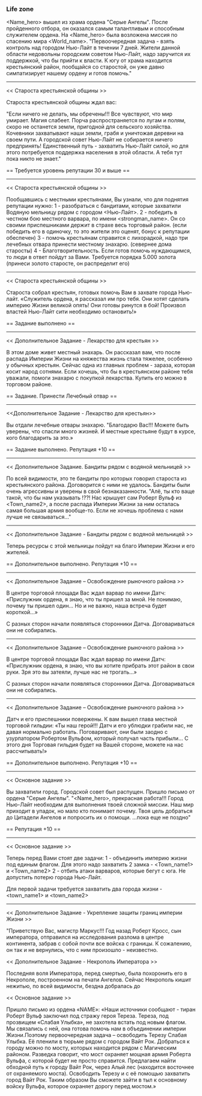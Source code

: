 
### Life zone

<Name_hero> вышел из храма ордена "Серые Ангелы".
После пройденного отбора, он оказался самым талантливым и способным служителем ордена.
На <Name_hero> была возложена миссия по спасению мира <World_name>.
"Первоочередная задача - взять контроль над городом Нью-Лайт в течении 7 дней.
Жители данной области недовольны городским советом Нью-Лайт, надо заручится их поддержкой, что бы прийти к власти.
К югу от храма находится крестьянский район, пообщайся со старостой, он уже давно симпатизирует нашему ордену и готов помочь."

***

<< Староста крестьянской общины >>

Староста крестьянской общины ждал вас:

"Если ничего не делать, мы обречены!!! Все чувствуют, что мир умирает. Магия слабеет. Порча распространяется по лугам и полям, скоро не останется земли, пригодной для сельского хозяйства. Кочевники захватывают наши земли, грабя и уничтожая деревни на своем пути. А городской совет Нью-Лайт не собирается ничего предпринять! Единственный путь - захватить Нью-Лайт силой, но для этого потребуется поддержка населения в этой области. А тебя тут пока никто не знает."
 
== Требуется уровень репутации 30 и выше ==

***
<< Староста крестьянской общины >>

Пообщавшись с местными крестьянами, Вы узнали, что для поднятия репутации нужно:
1 - разобраться с бандитами, которые захватили Водяную мельницу рядом с городом <Нью-Лайт>.
2 - победить в честном бою местного варвара, по имени <strongman_name>. Он со своими приспешниками держит в страхе весь торговый район. (если победить его в одиночку, то это жители это оценят, бонус к репутации обеспечен)
3 - помочь крестьянам справится с лихорадкой, надо три лечебных отвара принести местному знахарю. (севернее дома старосты)
4 - Благотворительность. Если готов помочь нуждающимся, то люди в ответ пойдут за Вами. Требуется порядка 5.000 золота (принеси золото старосте, он распределит его)

***

<< Староста крестьянской общины >>

Староста собрал крестьян, готовых помочь Вам в захвате города Нью-лайт. 
«Служитель ордена, я рассказал им про тебя. Они хотят сделать империю Жизни великой опять! Они готовы ринутся в бой! Произвол властей Нью-Лайт сити необходимо остановить!»

== Задание выполнено ==


***

<< Дополнительное Задание - Лекарство для крестьян >>

В этом доме живет местный знахарь. 
Он рассказал вам, что после распада Империи Жизни на княжества жизнь стала тяжелее, особенно у обычных крестьян.
Сейчас одна из главных проблем - зараза, которая косит народ сотнями.
Если хочешь, что бы в крестьянском районе тебя уважали, помоги знахарю с покупкой лекарства.
Купить его можно в торговом районе.

== Задание. Принести Лечебный отвар ==

***

<<Дополнительное Задание - Лекарство для крестьян>>

Вы отдали лечебные отвары знахарю. 
"Благодарю Вас!!! Можете быть уверены, что спасли много жизней. И местные крестьяне будут в курсе, кого благодарить за это.»

== Задание выполнено. Репутация +10 ==


***

<< Дополнительное Задание. Бандиты рядом с водяной мельницей >>

По всей видимости, это те бандиты про которых говорил староста из крестьянского района.
Договорится с ними не удалось. Бандиты были очень агрессивны и уверены в свой безнаказанности.
"Алё, ты кто ваще такой, что бы нам указывать !??! Нас крышует сам Роберт Вульф из <Town_name2>, а после распада Империи Жизни за ним осталась самая большая армия вообще-то. Если не хочешь проблема с нами лучше не связываться..."

***

<< Дополнительное Задание - Бандиты рядом с водяной мельницей >>

Теперь ресурсы с этой мельницы пойдут на благо Империи Жизни и его жителей.

== Дополнительное выполнено. Репутация +10 ==


***

<< Дополнительное Задание – Освобождение рыночного района >>

В центре торговой площади Вас ждал варвар по имени Датч:
«Прислужник ордена, я знаю, что ты пришел за мной. Не понимаю, почему ты пришел один... Но и не важно, наша встреча будет короткой...»

С разных сторон начали появляться сторонники Датча. Договариваться они не собирались.

***

<< Дополнительное Задание – Освобождение рыночного района >>

В центре торговой площади Вас ждал варвар по имени Датч:
«Прислужник ордена, я знаю, что вы хотите прибрать этот район в свои руки. Зря это вы затеяли, лучше нас не трогать...»

С разных сторон начали появляться сторонники Датча. Договариваться они не собирались.

***

<< Дополнительное Задание – Освобождение рыночного района >>

Датч и его приспешники повержены. К вам вышел глава местной торговой гильдии:
«Ты наш герой!!! Датч и его ублюдки грабили нас, не давая нормально работать. Поговаривают, они были заодно с узурпатором Робертом Вульфом, который получал часть прибыли... С этого дня Торговая гильдия будет на Вашей стороне, можете на нас рассчитывать!» 

== Дополнительное выполнено. Репутация +10 ==

***
<< Основное задание >>

Вы захватили город. 
Городской совет был распущен.
Пришло письмо от ордена "Cерые Ангелы".
"<Name_hero>, прекрасная работа!!! 
Город Нью-Лайт необходим для выполнения твоей сложной миссии.
Наш мир приходит в упадок, но мало кто понимает почему.
Твоя цель добраться до Цитадели Ангелов и попросить их о помощи. 
...пока еще не поздно"

== Репутация +10 ==

***

<< Основное задание >>

Теперь перед Вами стоят две задачи:
1 - объединить империю жизни под единым флагом. 
Для этого надо захватить 2 замка - <Town_name1> и <Town_name2>
2 - отбить атаки варваров, которые бегут с юга. Не допустить потерю города Нью-Лайт. 

Для первой задачи требуется захватить два города жизни - <town_name1> и <town_name2>

***

<< Дополнительное Задание - Укрепление защиты границ империи Жизни >>

"Приветствую Вас, магистр Маркус!!! 
Год назад Роберт Кросс, сын императора, отправился на исследования разлома в центре континента, забрав с собой почти все войска с границы.
К сожалению, он так и не вернулись, что с ним произошло - неизвестно. 


<< Дополнительное Задание - Некрополь Императора >> 

Последняя воля Императора, перед смертью, была похоронить его в Некрополе, построенном на печати Ангелов. 
Сейчас Некрополь кишит нежитью, по всей видимости, бездна добралась до 

<< Основное задание >>

Пришло письмо из ордена «NAME»:
«Наши источники сообщают - тиран Роберт Вульф заключил под стражу героя Тереза. Тереза, под прозвищем «Слабая Улыбка», не захотела встать под новым флагом. Мы связались с ней, она готова помочь нам в объединении империи Жизни.Поэтому первоочередная задача – освободить Терезу Слабая Улыбка. Её пленили в тюрьме рядом с городом Вайт Рок. Добраться к городу можно по мосту, которых находится рядом с Магическим районом. Разведка говорит, что мост охраняет мощная армия Роберта Вульфа, с которой будет не просто справится. 
Предлагаем найти обходной путь к городу Вайт Рок, через Алый лес (находится восточнее от охраняемого моста). Освободить Терезу и с её помощью захватить город Вайт Рок. Таким образом Вы сможете зайти в тыл к основному войску Вульфа, которое охраняет дорогу перед мостом.»


